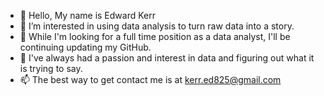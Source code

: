 - 👋 Hello, My name is Edward Kerr
- 👀 I’m interested in using data analysis to turn raw data into a story.
- 🌱 While I'm looking for a full time position as a data analyst, I'll be continuing updating my GitHub.
- 💞️ I've always had a passion and interest in data and figuring out what it is trying to say.
- 📫 The best way to get contact me is at kerr.ed825@gmail.com

<!---
Silver-Swan/Silver-Swan is a ✨ special ✨ repository because its `README.md` (this file) appears on your GitHub profile.
You can click the Preview link to take a look at your changes.
--->
